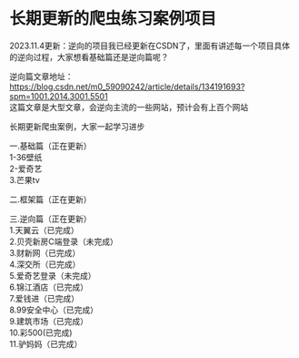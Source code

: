 # 长期更新的爬虫练习案例项目
2023.11.4更新：逆向的项目我已经更新在CSDN了，里面有讲述每一个项目具体的逆向过程，大家想看基础篇还是逆向篇呢？  

逆向篇文章地址：https://blog.csdn.net/m0_59090242/article/details/134191693?spm=1001.2014.3001.5501  
这篇文章是大型文章，会逆向主流的一些网站，预计会有上百个网站  

长期更新爬虫案例，大家一起学习进步  

一.基础篇（正在更新）  
1-36壁纸  
2-爱奇艺  
3.芒果tv  


二.框架篇（正在更新）  



三.逆向篇（正在更新）  
1.天翼云（已完成）  
2.贝壳新房C端登录（未完成）  
3.财新网（已完成）  
4.深交所（已完成）  
5.爱奇艺登录（未完成）  
6.锦江酒店（已完成）  
7.爱钱进（已完成）  
8.99安全中心（已完成）  
9.建筑市场（已完成）  
10.彩500(已完成)  
11.驴妈妈（已完成）
